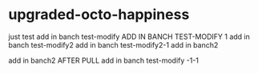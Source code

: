 # upgraded-octo-happiness
just test
add in banch test-modify
ADD IN BANCH TEST-MODIFY 1
add in banch test-modify2
add in banch test-modify2-1
add in banch2 

add in banch2 AFTER PULL
add in banch test-modify -1-1
